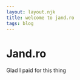 ```yaml
---
layout: layout.njk
title: welcome to jand.ro
tags: blog
---
```

# Jand.ro
Glad I paid for this thing